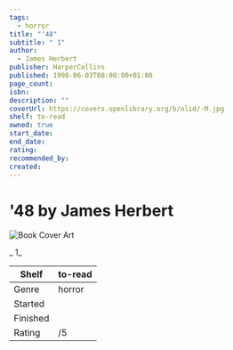 ```yaml
---
tags:
  - horror
title: "'48"
subtitle: " 1"
author:
  - James Herbert
publisher: HarperCollins
published: 1998-06-03T08:00:00+01:00
page_count:
isbn:
description: ""
coverUrl: https://covers.openlibrary.org/b/olid/-M.jpg
shelf: to-read
owned: true
start_date:
end_date:
rating:
recommended_by:
created:
---
```


# '48 by James Herbert

![Book Cover Art](https://covers.openlibrary.org/b/olid/-M.jpg)

_ 1_

| Shelf | to-read |
| --- | --- |
| Genre | horror |
| Started |  |
| Finished |  |
| Rating | /5 |

